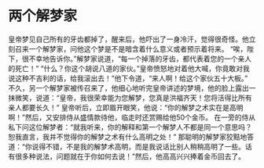 # 两个解梦家
皇帝梦见自己所有的牙齿都掉了，醒来后，他吓出了一身冷汗，觉得很奇怪。他立刻召来一个解梦家，问他这个梦是不是暗含着什么意义或者预示着将来。 
“唉，陛下，很不幸地告诉你。”解梦家说道，“每一个掉落的牙齿，都代表着您的一个亲人的死亡！” 
“什么？你这个胡说八道的家伙。”皇帝愤怒地对着他大喊，你竟敢对我说这种不吉利的话，给我滚出去！”他下令道，“来人啊！给这个家伙五十大板。” 
不久，另一个解梦家被传召来了，他细心地听完皇帝讲述的梦境，他的脸上露出一抹微笑，说道：“皇帝，我很荣幸能为您解梦，您真是洪福齐天！您将活得比所有亲人都要长久！” 
皇帝听后，立即眉开眼笑，他说：“你的解梦之术实在是高明啊！”然后，又安排侍从盛情款待他，临走时还赏赐给他50个金币。 
在一旁的侍从私下问这位解梦者：“就我听来，你的解释和第一个解梦人不都是同一个意思吗？恕我直言，我并不觉得你的解梦之术有什么高明之处！” 
那聪明的解梦家狡黠地答道：“你说得不错，不是我的解梦术高明，而是我说话比别人稍稍高明了一些。话有很多种说法，问题就在于你如何去说！”然后，他高高兴兴捧着金币回去了。
  